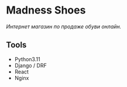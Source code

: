 # Madness Shoes
_Интернет магазин по продаже обуви онлайн._


## Tools
- Python3.11
- Django / DRF
- React
- Nginx

